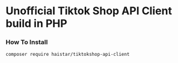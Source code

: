 # Unofficial Tiktok Shop API Client build in PHP

### How To Install

`composer require haistar/tiktokshop-api-client`
